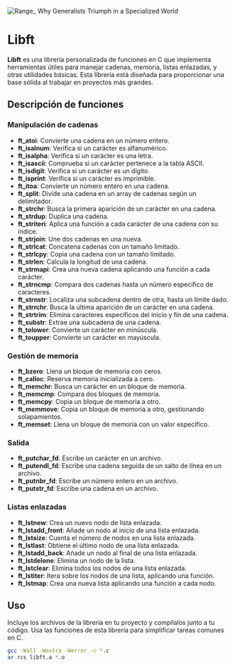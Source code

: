 ![Range_ Why Generalists Triumph in a Specialized World](https://github.com/user-attachments/assets/f09689c7-6cde-4df0-8c29-8b6058b281c4)


# Libft

**Libft** es una librería personalizada de funciones en C que implementa herramientas útiles para manejar cadenas, memoria, listas enlazadas, y otras utilidades básicas. Esta librería está diseñada para proporcionar una base sólida al trabajar en proyectos más grandes.

## Descripción de funciones

### Manipulación de cadenas
- **ft_atoi**: Convierte una cadena en un número entero.
- **ft_isalnum**: Verifica si un carácter es alfanumérico.
- **ft_isalpha**: Verifica si un carácter es una letra.
- **ft_isascii**: Comprueba si un carácter pertenece a la tabla ASCII.
- **ft_isdigit**: Verifica si un carácter es un dígito.
- **ft_isprint**: Verifica si un carácter es imprimible.
- **ft_itoa**: Convierte un número entero en una cadena.
- **ft_split**: Divide una cadena en un array de cadenas según un delimitador.
- **ft_strchr**: Busca la primera aparición de un carácter en una cadena.
- **ft_strdup**: Duplica una cadena.
- **ft_striteri**: Aplica una función a cada carácter de una cadena con su índice.
- **ft_strjoin**: Une dos cadenas en una nueva.
- **ft_strlcat**: Concatena cadenas con un tamaño limitado.
- **ft_strlcpy**: Copia una cadena con un tamaño limitado.
- **ft_strlen**: Calcula la longitud de una cadena.
- **ft_strmapi**: Crea una nueva cadena aplicando una función a cada carácter.
- **ft_strncmp**: Compara dos cadenas hasta un número específico de caracteres.
- **ft_strnstr**: Localiza una subcadena dentro de otra, hasta un límite dado.
- **ft_strrchr**: Busca la última aparición de un carácter en una cadena.
- **ft_strtrim**: Elimina caracteres específicos del inicio y fin de una cadena.
- **ft_substr**: Extrae una subcadena de una cadena.
- **ft_tolower**: Convierte un carácter en minúscula.
- **ft_toupper**: Convierte un carácter en mayúscula.

### Gestión de memoria
- **ft_bzero**: Llena un bloque de memoria con ceros.
- **ft_calloc**: Reserva memoria inicializada a cero.
- **ft_memchr**: Busca un carácter en un bloque de memoria.
- **ft_memcmp**: Compara dos bloques de memoria.
- **ft_memcpy**: Copia un bloque de memoria a otro.
- **ft_memmove**: Copia un bloque de memoria a otro, gestionando solapamientos.
- **ft_memset**: Llena un bloque de memoria con un valor específico.

### Salida
- **ft_putchar_fd**: Escribe un carácter en un archivo.
- **ft_putendl_fd**: Escribe una cadena seguida de un salto de línea en un archivo.
- **ft_putnbr_fd**: Escribe un número entero en un archivo.
- **ft_putstr_fd**: Escribe una cadena en un archivo.

### Listas enlazadas
- **ft_lstnew**: Crea un nuevo nodo de lista enlazada.
- **ft_lstadd_front**: Añade un nodo al inicio de una lista enlazada.
- **ft_lstsize**: Cuenta el número de nodos en una lista enlazada.
- **ft_lstlast**: Obtiene el último nodo de una lista enlazada.
- **ft_lstadd_back**: Añade un nodo al final de una lista enlazada.
- **ft_lstdelone**: Elimina un nodo de la lista.
- **ft_lstclear**: Elimina todos los nodos de una lista enlazada.
- **ft_lstiter**: Itera sobre los nodos de una lista, aplicando una función.
- **ft_lstmap**: Crea una nueva lista aplicando una función a cada nodo.

## Uso
Incluye los archivos de la librería en tu proyecto y compílalos junto a tu código. Usa las funciones de esta librería para simplificar tareas comunes en C.

```bash
gcc -Wall -Wextra -Werror -c *.c
ar rcs libft.a *.o
